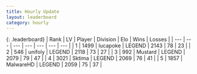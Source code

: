 ```yaml
---
title: Hourly Update
layout: leaderboard
category: hourly
---
```


{: .leaderboard}
| Rank | LV | Player | Division | Elo | Wins | Losses |
| --- | --- | --- | --- | --- | --- | --- |
| <span data-change="0">1</span> | 1499 | <span title="ID: 41925">lucapoke</span> | LEGEND | <span data-change="0">2143</span> | <span data-change="0">78</span> | <span data-change="0">23</span> |
| <span data-change="0">2</span> | 546 | <span title="ID: 750704">unifoly</span> | LEGEND | <span data-change="0">2118</span> | <span data-change="3">73</span> | <span data-change="1">27</span> |
| <span data-change="0">3</span> | 992 | <span title="ID: 611082">Mustard</span> | LEGEND | <span data-change="0">2079</span> | <span data-change="0">79</span> | <span data-change="0">47</span> |
| <span data-change="0">4</span> | 3021 | <span title="ID: 353063">Sktima</span> | LEGEND | <span data-change="0">2069</span> | <span data-change="0">76</span> | <span data-change="0">41</span> |
| <span data-change="0">5</span> | 1857 | <span title="ID: 261794">MalwareHD</span> | LEGEND | <span data-change="0">2059</span> | <span data-change="0">75</span> | <span data-change="0">37</span> |
